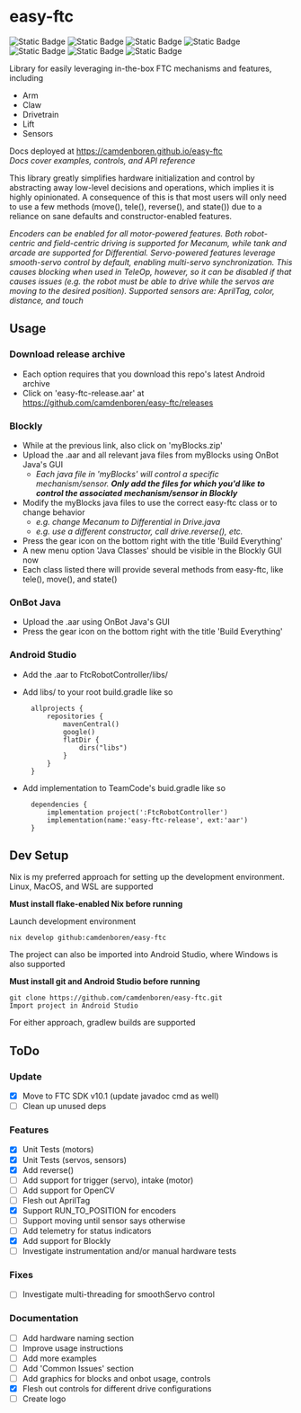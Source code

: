 # easy-ftc
![Static Badge](https://img.shields.io/badge/Version-1.0-blue)
![Static Badge](https://img.shields.io/badge/FTC_SDK-10.1.0-blue)
![Static Badge](https://img.shields.io/badge/Android_API-29-blue)
![Static Badge](https://img.shields.io/badge/OpenJDK-17.0.10-blue)
![Static Badge](https://img.shields.io/badge/Platforms-Linux,_macOS,_Windows-green)
![Static Badge](https://img.shields.io/badge/Coverage-95%25-green)
![Static Badge](https://img.shields.io/badge/Powered_by_Nix-grey?logo=nixOS&logoColor=white)

Library for easily leveraging in-the-box FTC mechanisms and features, including
* Arm
* Claw
* Drivetrain
* Lift
* Sensors

Docs deployed at https://camdenboren.github.io/easy-ftc<br>
<i>Docs cover examples, controls, and API reference</i>

This library greatly simplifies hardware initialization and control by abstracting away low-level decisions and operations, which implies it is highly opinionated. A consequence of this is that most users will only need to use a few methods (move(), tele(), reverse(), and state()) due to a reliance on sane defaults and constructor-enabled features.

<i>Encoders can be enabled for all motor-powered features. Both robot-centric and field-centric driving is supported for Mecanum, while tank and arcade are supported for Differential. Servo-powered features leverage smooth-servo control by default, enabling multi-servo synchronization. This causes blocking when used in TeleOp, however, so it can be disabled if that causes issues (e.g. the robot must be able to drive while the servos are moving to the desired position). Supported sensors are: AprilTag, color, distance, and touch</i>

## Usage

### Download release archive
* Each option requires that you download this repo's latest Android archive
* Click on 'easy-ftc-release.aar' at https://github.com/camdenboren/easy-ftc/releases

### Blockly
* While at the previous link, also click on 'myBlocks.zip'
* Upload the .aar and all relevant java files from myBlocks using OnBot Java's GUI
    * <i>Each java file in 'myBlocks' will control a specific mechanism/sensor. <b>Only add the files for which you'd like to control the associated mechanism/sensor in Blockly</b></i>
* Modify the myBlocks java files to use the correct easy-ftc class or to change behavior
    * <i>e.g. change Mecanum to Differential in Drive.java
    * e.g. use a different constructor, call drive.reverse(), etc.</i>
* Press the gear icon on the bottom right with the title 'Build Everything'
* A new menu option 'Java Classes' should be visible in the Blockly GUI now
* Each class listed there will provide several methods from easy-ftc, like tele(), move(), and state()

### OnBot Java
* Upload the .aar using OnBot Java's GUI
* Press the gear icon on the bottom right with the title 'Build Everything'

### Android Studio
* Add the .aar to FtcRobotController/libs/
* Add libs/ to your root build.gradle like so

        allprojects {
            repositories {
                mavenCentral()
                google()
                flatDir {
                    dirs("libs")
                }
            }
        }
* Add implementation to TeamCode's buid.gradle  like so

        dependencies {
            implementation project(':FtcRobotController')
            implementation(name:'easy-ftc-release', ext:'aar')
        }

## Dev Setup
Nix is my preferred approach for setting up the development environment. Linux, MacOS, and WSL are supported

<b>Must install flake-enabled Nix before running</b>

Launch development environment

    nix develop github:camdenboren/easy-ftc

The project can also be imported into Android Studio, where Windows is also supported

<b>Must install git and Android Studio before running</b>

    git clone https://github.com/camdenboren/easy-ftc.git
    Import project in Android Studio

For either approach, gradlew builds are supported

## ToDo
### Update
- [x] Move to FTC SDK v10.1 (update javadoc cmd as well)
- [ ] Clean up unused deps

### Features
- [x] Unit Tests (motors)
- [x] Unit Tests (servos, sensors)
- [x] Add reverse()
- [ ] Add support for trigger (servo), intake (motor)
- [ ] Add support for OpenCV
- [ ] Flesh out AprilTag
- [x] Support RUN_TO_POSITION for encoders
- [ ] Support moving until sensor says otherwise
- [ ] Add telemetry for status indicators
- [x] Add support for Blockly
- [ ] Investigate instrumentation and/or manual hardware tests

### Fixes
- [ ] Investigate multi-threading for smoothServo control

### Documentation
- [ ] Add hardware naming section
- [ ] Improve usage instructions
- [ ] Add more examples
- [ ] Add 'Common Issues' section
- [ ] Add graphics for blocks and onbot usage, controls
- [x] Flesh out controls for different drive configurations
- [ ] Create logo